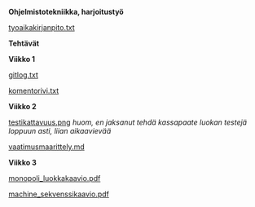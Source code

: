 **Ohjelmistotekniikka, harjoitustyö**

[tyoaikakirjanpito.txt](https://github.com/kalmikko/ot-harjoitustyo/blob/master/tyoaikakirjanpito.txt)


**Tehtävät**


**Viikko 1**

[gitlog.txt](https://github.com/kalmikko/ot-harjoitustyo/blob/master/laskarit/viikko1/gitlog.txt)

[komentorivi.txt](https://github.com/kalmikko/ot-harjoitustyo/blob/master/laskarit/viikko1/komentorivi.txt)

**Viikko 2**

[testikattavuus.png](https://github.com/kalmikko/ot-harjoitustyo/blob/master/laskarit/viikko2/testikattavuus.png) *huom, en jaksanut tehdä kassapaate luokan testejä loppuun asti, liian aikaavievää*

[vaatimusmaarittely.md](https://github.com/kalmikko/ot-harjoitustyo/blob/master/Digilog/vaatimusmaarittely.md)

**Viikko 3**

[monopoli_luokkakaavio.pdf](https://github.com/kalmikko/ot-harjoitustyo/blob/master/laskarit/viikko3/monopoli_luokkakaavio2.pdf)

[machine_sekvenssikaavio.pdf](https://github.com/kalmikko/ot-harjoitustyo/blob/master/laskarit/viikko3/machine_sekvenssikaavio.pdf)

